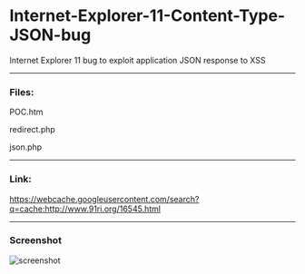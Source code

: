 # Internet-Explorer-11-Content-Type-JSON-bug
Internet Explorer 11 bug to exploit application JSON response to XSS

***

### Files:

POC.htm

redirect.php

json.php

***

### Link:

https://webcache.googleusercontent.com/search?q=cache:http://www.91ri.org/16545.html

***

### Screenshot

![screenshot](https://i.imgur.com/tZl79cA.png)
